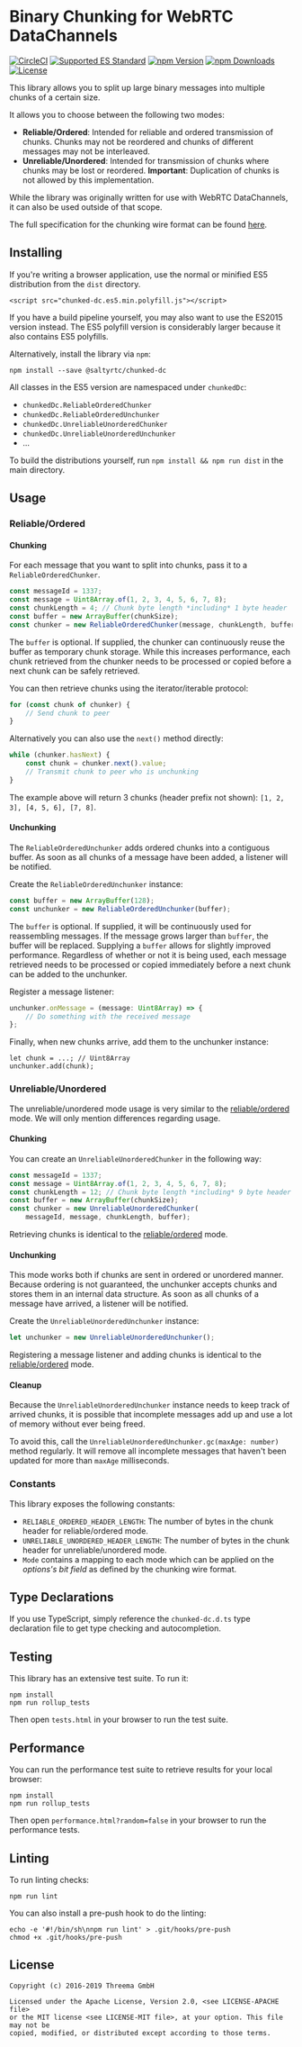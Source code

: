 # Binary Chunking for WebRTC DataChannels

[![CircleCI](https://circleci.com/gh/saltyrtc/chunked-dc-js/tree/master.svg?style=shield)](https://circleci.com/gh/saltyrtc/chunked-dc-js/tree/master)
[![Supported ES Standard](https://img.shields.io/badge/javascript-ES5%20%2F%20ES2015-yellow.svg)](https://github.com/saltyrtc/chunked-dc-js)
[![npm Version](https://img.shields.io/npm/v/@saltyrtc/chunked-dc.svg?maxAge=86400)](https://www.npmjs.com/package/@saltyrtc/chunked-dc)
[![npm Downloads](https://img.shields.io/npm/dt/@saltyrtc/chunked-dc.svg?maxAge=86400)](https://www.npmjs.com/package/@saltyrtc/chunked-dc)
[![License](https://img.shields.io/badge/license-MIT%20%2F%20Apache%202.0-blue.svg)](https://github.com/saltyrtc/chunked-dc-js)

This library allows you to split up large binary messages into multiple
chunks of a certain size.

It allows you to choose between the following two modes:

* **Reliable/Ordered**: Intended for reliable and ordered transmission
  of chunks. Chunks may not be reordered and chunks of different
  messages may not be interleaved.
* **Unreliable/Unordered**: Intended for transmission of chunks where
  chunks may be lost or reordered. **Important**: Duplication of chunks
  is not allowed by this implementation.

While the library was originally written for use with WebRTC
DataChannels, it can also be used outside of that scope.

The full specification for the chunking wire format can be found
[here](https://github.com/saltyrtc/saltyrtc-meta/blob/master/Chunking.md).


## Installing

If you're writing a browser application, use the normal or minified ES5
distribution from the `dist` directory.

    <script src="chunked-dc.es5.min.polyfill.js"></script>

If you have a build pipeline yourself, you may also want to use the ES2015
version instead. The ES5 polyfill version is considerably larger because it
also contains ES5 polyfills.

Alternatively, install the library via `npm`:

    npm install --save @saltyrtc/chunked-dc

All classes in the ES5 version are namespaced under `chunkedDc`:

- `chunkedDc.ReliableOrderedChunker`
- `chunkedDc.ReliableOrderedUnchunker`
- `chunkedDc.UnreliableUnorderedChunker`
- `chunkedDc.UnreliableUnorderedUnchunker`
- ...

To build the distributions yourself, run `npm install && npm run dist` in the
main directory.


## Usage

### Reliable/Ordered

#### Chunking

For each message that you want to split into chunks, pass it to a
`ReliableOrderedChunker`.

```javascript
const messageId = 1337;
const message = Uint8Array.of(1, 2, 3, 4, 5, 6, 7, 8);
const chunkLength = 4; // Chunk byte length *including* 1 byte header
const buffer = new ArrayBuffer(chunkSize);
const chunker = new ReliableOrderedChunker(message, chunkLength, buffer);
```

The `buffer` is optional. If supplied, the chunker can continuously reuse the
buffer as temporary chunk storage. While this increases performance, each chunk
retrieved from the chunker needs to be processed or copied before a next chunk
can be safely retrieved.

You can then retrieve chunks using the iterator/iterable protocol:

```javascript
for (const chunk of chunker) {
    // Send chunk to peer
}
```

Alternatively you can also use the `next()` method directly:

```javascript
while (chunker.hasNext) {
    const chunk = chunker.next().value;
    // Transmit chunk to peer who is unchunking
}
```

The example above will return 3 chunks (header prefix not shown):
`[1, 2, 3], [4, 5, 6], [7, 8]`.

#### Unchunking

The `ReliableOrderedUnchunker` adds ordered chunks into a contiguous buffer. As
soon as all chunks of a message have been added, a listener will be notified.

Create the `ReliableOrderedUnchunker` instance:

```javascript
const buffer = new ArrayBuffer(128);
const unchunker = new ReliableOrderedUnchunker(buffer);
```

The `buffer` is optional. If supplied, it will be continuously used for
reassembling messages. If the message grows larger than `buffer`, the buffer will be
replaced. Supplying a `buffer` allows for slightly improved performance.
Regardless of whether or not it is being used, each message retrieved needs to
be processed or copied immediately before a next chunk can be added to the
unchunker.

Register a message listener:

```javascript
unchunker.onMessage = (message: Uint8Array) => {
    // Do something with the received message
};
```

Finally, when new chunks arrive, add them to the unchunker instance:

```
let chunk = ...; // Uint8Array
unchunker.add(chunk);
```

### Unreliable/Unordered

The unreliable/unordered mode usage is very similar to the
[reliable/ordered](#reliableordered) mode. We will only mention differences
regarding usage.

#### Chunking

You can create an `UnreliableUnorderedChunker` in the following way:

```javascript
const messageId = 1337;
const message = Uint8Array.of(1, 2, 3, 4, 5, 6, 7, 8);
const chunkLength = 12; // Chunk byte length *including* 9 byte header
const buffer = new ArrayBuffer(chunkSize);
const chunker = new UnreliableUnorderedChunker(
    messageId, message, chunkLength, buffer);
```

Retrieving chunks is identical to the [reliable/ordered](#reliableordered)
mode.

#### Unchunking

This mode works both if chunks are sent in ordered or unordered manner. Because
ordering is not guaranteed, the unchunker accepts chunks and stores them in an
internal data structure. As soon as all chunks of a message have arrived, a
listener will be notified.

Create the `UnreliableUnorderedUnchunker` instance:

```javascript
let unchunker = new UnreliableUnorderedUnchunker();
```

Registering a message listener and adding chunks is identical to the
[reliable/ordered](#reliableordered) mode.

#### Cleanup

Because the `UnreliableUnorderedUnchunker` instance needs to keep track of
arrived chunks, it is possible that incomplete messages add up and use a lot of
memory without ever being freed.

To avoid this, call the `UnreliableUnorderedUnchunker.gc(maxAge: number)`
method regularly. It will remove all incomplete messages that haven't been
updated for more than `maxAge` milliseconds.

### Constants

This library exposes the following constants:

- `RELIABLE_ORDERED_HEADER_LENGTH`: The number of bytes in the chunk header for
  reliable/ordered mode.
- `UNRELIABLE_UNORDERED_HEADER_LENGTH`: The number of bytes in the chunk header
  for unreliable/unordered mode.
- `Mode` contains a mapping to each mode which can be applied on the *options's
  bit field* as defined by the chunking wire format.


## Type Declarations

If you use TypeScript, simply reference the `chunked-dc.d.ts` type
declaration file to get type checking and autocompletion.


## Testing

This library has an extensive test suite. To run it:

    npm install
    npm run rollup_tests

Then open `tests.html` in your browser to run the test suite.


## Performance

You can run the performance test suite to retrieve results for your local
browser:

    npm install
    npm run rollup_tests

Then open `performance.html?random=false` in your browser to run the
performance tests.


## Linting

To run linting checks:

    npm run lint

You can also install a pre-push hook to do the linting:

    echo -e '#!/bin/sh\nnpm run lint' > .git/hooks/pre-push
    chmod +x .git/hooks/pre-push


## License

    Copyright (c) 2016-2019 Threema GmbH
    
    Licensed under the Apache License, Version 2.0, <see LICENSE-APACHE file>
    or the MIT license <see LICENSE-MIT file>, at your option. This file may not be
    copied, modified, or distributed except according to those terms.

